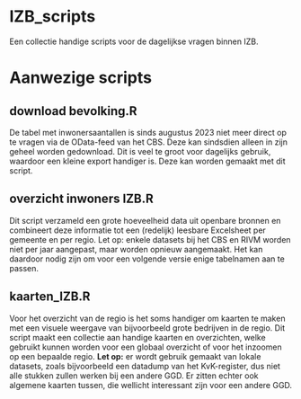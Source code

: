 # IZB_scripts
Een collectie handige scripts voor de dagelijkse vragen binnen IZB.

# Aanwezige scripts

## download bevolking.R
De tabel met inwonersaantallen is sinds augustus 2023 niet meer direct op te vragen via de OData-feed van het CBS. Deze kan sindsdien alleen in zijn geheel worden gedownload. Dit is veel te groot voor dagelijks gebruik, waardoor een kleine export handiger is. Deze kan worden gemaakt met dit script.

## overzicht inwoners IZB.R
Dit script verzameld een grote hoeveelheid data uit openbare bronnen en combineert deze informatie tot een (redelijk) leesbare Excelsheet per gemeente en per regio. Let op: enkele datasets bij het CBS en RIVM worden niet per jaar aangepast, maar worden opnieuw aangemaakt. Het kan daardoor nodig zijn om voor een volgende versie enige tabelnamen aan te passen.

## kaarten_IZB.R
Voor het overzicht van de regio is het soms handiger om kaarten te maken met een visuele weergave van bijvoorbeeld grote bedrijven in de regio. Dit script maakt een collectie aan handige kaarten en overzichten, welke gebruikt kunnen worden voor een globaal overzicht of voor het inzoomen op een bepaalde regio. **Let op:** er wordt gebruik gemaakt van lokale datasets, zoals bijvoorbeeld een datadump van het KvK-register, dus niet alle stukken zullen werken bij een andere GGD. Er zitten echter ook algemene kaarten tussen, die wellicht interessant zijn voor een andere GGD.
